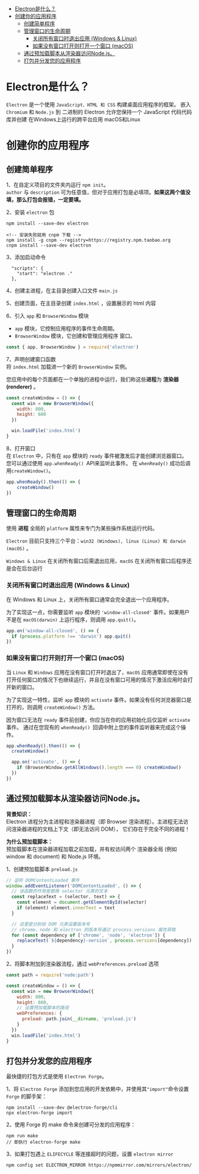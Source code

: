 - [Electron是什么？](#electron是什么)
- [创建你的应用程序](#创建你的应用程序)
  - [创建简单程序](#创建简单程序)
  - [管理窗口的生命周期](#管理窗口的生命周期)
    - [关闭所有窗口时退出应用 (Windows \& Linux)](#关闭所有窗口时退出应用-windows--linux)
    - [如果没有窗口打开则打开一个窗口 (macOS)](#如果没有窗口打开则打开一个窗口-macos)
  - [通过预加载脚本从渲染器访问Node.js。](#通过预加载脚本从渲染器访问nodejs)
  - [打包并分发您的应用程序](#打包并分发您的应用程序)

# Electron是什么？
`Electron` 是一个使用 `JavaScript、HTML 和 CSS` 构建桌面应用程序的框架。 嵌入 `Chromium` 和 `Node.js` 到 二进制的 Electron 允许您保持一个 JavaScript 代码代码库并创建 在Windows上运行的跨平台应用 macOS和Linux

# 创建你的应用程序
## 创建简单程序
1、在自定义项目的文件夹内运行 `npm init`。  
`author` 与 `description` 可为任意值，但对于应用打包是必填项。**如果这两个值没填，那么打包会报错，一定要填。**

2、安装 `electron` 包
```
npm install --save-dev electron

<!-- 安装失败就用 cnpm 下载 -->
npm install -g cnpm --registry=https://registry.npm.taobao.org
cnpm install --save-dev electron
```
3、添加启动命令
```
  "scripts": {
    "start": "electron ."
  },
```
4、创建主进程，在主目录创建入口文件 `main.js`  

5、创建页面，在主目录创建 `index.html` ，设置展示的 html 内容  

6、引入 `app` 和 `BrowserWindow` 模块
* `app` 模块，它控制应用程序的事件生命周期。
* `BrowserWindow` 模块，它创建和管理应用程序 窗口。
```js
const { app, BrowserWindow } = require('electron')
```

7、声明创建窗口函数  
将 `index.html` 加载进一个新的 `BrowserWindow` 实例。

您应用中的每个页面都在一个单独的进程中运行，我们称这些**进程**为 **渲染器 (renderer)** 。
```js
const createWindow = () => {
  const win = new BrowserWindow({
    width: 800,
    height: 600
  })

  win.loadFile('index.html')
}
```

8、打开窗口  
在 `Electron` 中，只有在 `app` 模块的 `ready` 事件被激发后才能创建浏览器窗口。 您可以通过使用 `app.whenReady() `API来监听此事件。 在 `whenReady()` 成功后调用`createWindow()`。
```js
app.whenReady().then(() => {
    createWindow()
})
```

## 管理窗口的生命周期
使用 **进程** 全局的 `platform` 属性来专门为某些操作系统运行代码。

`Electron` 目前只支持三个平台：`win32 (Windows), linux (Linux) 和 darwin (macOS)` 。

`Windows & Linux` 在关闭所有窗口后需退出应用，`macOS` 在关闭所有窗口后程序还是会在后台运行

### 关闭所有窗口时退出应用 (Windows & Linux)
在 Windows 和 Linux 上，关闭所有窗口通常会完全退出一个应用程序。

为了实现这一点，你需要监听 `app` 模块的 `'window-all-closed'` 事件。如果用户不是在 `macOS(darwin)` 上运行程序，则调用 `app.quit()`。
```js
app.on('window-all-closed', () => {
  if (process.platform !== 'darwin') app.quit()
})
```

### 如果没有窗口打开则打开一个窗口 (macOS)
当 `Linux` 和 `Windows` 应用在没有窗口打开时退出了，`macOS` 应用通常即使在没有打开任何窗口的情况下也继续运行，并且在没有窗口可用的情况下激活应用时会打开新的窗口。

为了实现这一特性，监听 `app` 模块的 `activate` 事件。如果没有任何浏览器窗口是打开的，则调用 `createWindow()` 方法。

因为窗口无法在 `ready` 事件前创建，你应当在你的应用初始化后仅监听 `activate` 事件。 通过在您现有的 `whenReady() `回调中附上您的事件监听器来完成这个操作。
```js
app.whenReady().then(() => {
  createWindow()

  app.on('activate', () => {
    if (BrowserWindow.getAllWindows().length === 0) createWindow()
  })
})
```

## 通过预加载脚本从渲染器访问Node.js。
**背景知识：**   
Electron 进程分为主进程和渲染器进程（即 Browser 渲染进程）。主进程无法访问渲染器进程的文档上下文（即无法访问 DOM）， 它们存在于完全不同的进程！

**为什么预加载脚本：**  
预加载脚本在渲染器进程加载之前加载，并有权访问两个 渲染器全局 (例如 window 和 document) 和 Node.js 环境。

1、创建预加载脚本 `preload.js`
```js
// 监听 DOMContentLoaded 事件
window.addEventListener('DOMContentLoaded', () => {
  // 该函数的作用是替换 selector 元素的文本
  const replaceText = (selector, text) => {
    const element = document.getElementById(selector)
    if (element) element.innerText = text
  }

  // 这里是分别给 DOM 元素设置版本号
  // chrome、node 和 electron 的版本号通过 process.versions 属性获取
  for (const dependency of ['chrome', 'node', 'electron']) {
    replaceText(`${dependency}-version`, process.versions[dependency])
  }
})
```

2、将脚本附加到渲染器流程，通过 `webPreferences.preload` 选项
```js
const path = require('node:path')

const createWindow = () => {
  const win = new BrowserWindow({
    width: 800,
    height: 600,
    // 设置预加载脚本的路径
    webPreferences: {
      preload: path.join(__dirname, 'preload.js')
    }
  })
  win.loadFile('index.html')
}
```

## 打包并分发您的应用程序
最快捷的打包方式是使用 `Electron Forge`。

1、将 `Electron Forge` 添加到您应用的开发依赖中，并使用其`"import"`命令设置 `Forge` 的脚手架：
```
npm install --save-dev @electron-forge/cli
npx electron-forge import
```

2、使用 Forge 的 make 命令来创建可分发的应用程序：
```
npm run make
// 即执行 electron-forge make
```
3、如果打包遇上 `ELIFECYCLE` 等连接超时的问题，设置 `electron mirror`
```
npm config set ELECTRON_MIRROR https://npmmirror.com/mirrors/electron/
```